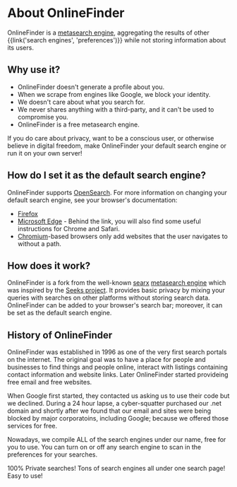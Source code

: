 # About OnlineFinder

OnlineFinder is a [metasearch engine], aggregating the results of other
{{link('search engines', 'preferences')}} while not storing information about
its users.

## Why use it?

- OnlineFinder doesn't generate a profile about you.
- When we scrape from engines like Google, we block your identity.
- We doesn't care about what you search for.
- We never shares anything with a third-party, and it can't be used to compromise you.
- OnlineFinder is a free metasearch engine.

If you do care about privacy, want to be a conscious user, or otherwise believe
in digital freedom, make OnlineFinder your default search engine or run it on your
own server!

## How do I set it as the default search engine?

OnlineFinder supports [OpenSearch].  For more information on changing your default
search engine, see your browser's documentation:

- [Firefox]
- [Microsoft Edge] - Behind the link, you will also find some useful instructions
  for Chrome and Safari.
- [Chromium]-based browsers only add websites that the user navigates to without
  a path.

## How does it work?

OnlineFinder is a fork from the well-known [searx] [metasearch engine] which was
inspired by the [Seeks project].  It provides basic privacy by mixing your
queries with searches on other platforms without storing search data.  OnlineFinder
can be added to your browser's search bar; moreover, it can be set as the
default search engine.

## History of OnlineFinder

OnlineFinder was established in 1996 as one of the very first search portals on the 
internet. The original goal was to have a place for people and businesses to find things
and people online, interact with listings containing contact information and website links.
Later OnlineFinder started provideing free email and free websites. 

When Google first started, they contacted us asking us to use their code but we declined.
During a 24 hour lapse, a cyber-squatter purchased our .net domain and shortly after we
found that our email and sites were being blocked by major corporatoins, including Google;
because we offered those services for free. 

Nowadays, we compile ALL of the search engines under our name, free for you to use.
You can turn on or off any search engine to scan in the preferences for your searches.

100% Private searches! Tons of search engines all under one search page! Easy to use!

[OnlineFinder sources]: {{GIT_URL}}
[OnlineFinder docs]: {{get_setting('brand.docs_url')}}
[searx]: https://github.com/searx/searx
[metasearch engine]: https://en.wikipedia.org/wiki/Metasearch_engine
[Weblate]: https://translate.codeberg.org/projects/searxng/
[Seeks project]: https://beniz.github.io/seeks/
[OpenSearch]: https://github.com/dewitt/opensearch/blob/master/opensearch-1-1-draft-6.md
[Firefox]: https://support.mozilla.org/en-US/kb/add-or-remove-search-engine-firefox
[Microsoft Edge]: https://support.microsoft.com/en-us/help/4028574/microsoft-edge-change-the-default-search-engine
[Chromium]: https://www.chromium.org/tab-to-search
